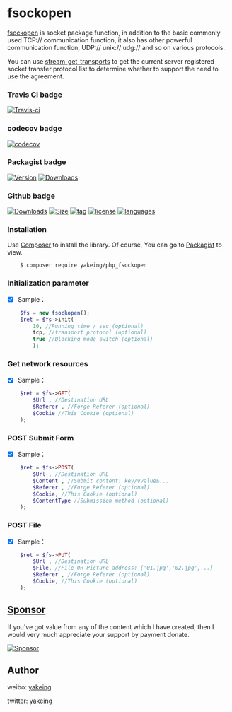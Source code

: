 # fsockopen

[fsockopen](http://www.php.net/manual/zh/function.fsockopen.php) is socket package function, in addition to the basic commonly used TCP:// communication function, it also has other powerful communication function, UDP:// unix:// udg:// and so on various protocols.

You can use  [stream_get_transports](http://php.net/manual/zh/function.stream-get-transports.php) to get the current server registered socket transfer protocol list to determine whether to support the need to use the agreement.

### Travis CI badge

[![Travis-ci](https://api.travis-ci.com/yakeing/php_fsockopen.svg?branch=master)](https://travis-ci.com/yakeing/php_fsockopen)

### codecov badge

[![codecov](https://codecov.io/gh/yakeing/php_fsockopen/branch/master/graph/badge.svg)](https://codecov.io/gh/yakeing/php_fsockopen)

### Packagist badge

[![Version](http://img.shields.io/packagist/v/yakeing/php_fsockopen.svg)](../../releases)
[![Downloads](http://img.shields.io/packagist/dt/yakeing/php_fsockopen.svg)](https://packagist.org/packages/yakeing/php_fsockopen/stats)

### Github badge

[![Downloads](https://badging.now.sh/github/downloads/yakeing/php_fsockopen?logo=github)](../../)
[![Size](https://badging.now.sh/github/size/yakeing/php_fsockopen?logo=github)](src)
[![tag](https://badging.now.sh/github/tag/yakeing/php_fsockopen?logo=github)](../../releases)
[![license](https://badging.now.sh/github/license/yakeing/php_fsockopen?logo=github)](LICENSE)
[![languages](https://badging.now.sh/github/language/yakeing/php_fsockopen?logo=github)](../../search?l=php)

### Installation

Use [Composer](https://getcomposer.org) to install the library.
Of course, You can go to [Packagist](https://packagist.org/packages/yakeing/php_fsockopen) to view.

```
    $ composer require yakeing/php_fsockopen
```

### Initialization parameter

- [x] Sample：
```php
    $fs = new fsockopen();
    $ret = $fs->init(
        10, //Running time / sec (optional)
        tcp, //transport protocol (optional)
        true //Blocking mode switch (optional)
        );
```

### Get network resources

- [x] Sample：
```php
    $ret = $fs->GET(
        $Url , //Destination URL
        $Referer , //Forge Referer (optional)
        $Cookie //This Cookie (optional)
    );
```


### POST Submit Form

- [x] Sample：
```php
    $ret = $fs->POST(
        $Url , //Destination URL
        $Content , //Submit content: key/vvalue&...
        $Referer , //Forge Referer (optional)
        $Cookie, //This Cookie (optional)
        $ContentType //Submission method (optional)
    );
```

### POST File

- [x] Sample：
```php
    $ret = $fs->PUT(
        $Url , //Destination URL
        $File, //File OR Picture address: ['01.jpg','02.jpg',...]
        $Referer , //Forge Referer (optional)
        $Cookie, //This Cookie (optional)
    );
```

[Sponsor](https://github.com/yakeing/Documentation/blob/master/Sponsor/README.md)
---
If you've got value from any of the content which I have created, then I would very much appreciate your support by payment donate.

[![Sponsor](https://badging.now.sh/static/label/Sponsor/EA4AAA?logo=heart)](https://github.com/yakeing/Documentation/blob/master/Sponsor/README.md)

Author
---

weibo: [yakeing](https://weibo.com/yakeing)

twitter: [yakeing](https://twitter.com/yakeing)
